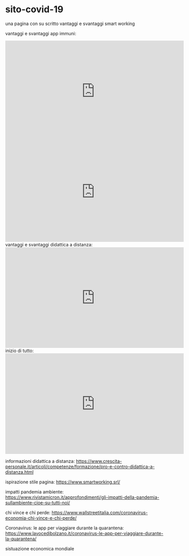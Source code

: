 # sito-covid-19
una pagina con su scritto vantaggi e svantaggi smart working

vantaggi e svantaggi app immuni:

<iframe width="560" height="315" src="https://www.youtube.com/embed/WTzwVLjzf1Q" frameborder="0" allow="accelerometer; autoplay; clipboard-write; encrypted-media; gyroscope; picture-in-picture" allowfullscreen></iframe> <iframe width="560" height="315" src="https://www.youtube.com/embed/odmX326h_nQ" frameborder="0" allow="accelerometer; autoplay; clipboard-write; encrypted-media; gyroscope; picture-in-picture" allowfullscreen></iframe>
vantaggi e svantaggi didattica a distanza:

<iframe width="560" height="315" src="https://www.youtube.com/embed/VDSA2cwcWQM" frameborder="0" allow="accelerometer; autoplay; clipboard-write; encrypted-media; gyroscope; picture-in-picture" allowfullscreen></iframe>
inizio di tutto: <iframe width="560" height="315" src="https://www.youtube.com/embed/QEB345INsQw" frameborder="0" allow="accelerometer; autoplay; clipboard-write; encrypted-media; gyroscope; picture-in-picture" allowfullscreen></iframe>

informazioni didattica a distanza: https://www.crescita-personale.it/articoli/competenze/formazione/pro-e-contro-didattica-a-distanza.html

ispirazione stile pagina: https://www.smartworking.srl/

impatti pandemia ambiente: https://www.rivistamicron.it/approfondimenti/gli-impatti-della-pandemia-sullambiente-cioe-su-tutti-noi/

chi vince e chi perde: https://www.wallstreetitalia.com/coronavirus-economia-chi-vince-e-chi-perde/

Coronavirus: le app per viaggiare durante la quarantena: https://www.lavocedibolzano.it/coronavirus-le-app-per-viaggiare-durante-la-quarantena/

sistuazione economica mondiale
